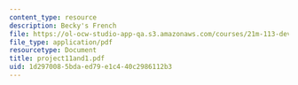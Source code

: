 ```yaml
---
content_type: resource
description: Becky's French
file: https://ol-ocw-studio-app-qa.s3.amazonaws.com/courses/21m-113-developing-musical-structures-fall-2002/1d2970085bdaed79e1c440c2986112b3_project11and1.pdf
file_type: application/pdf
resourcetype: Document
title: project11and1.pdf
uid: 1d297008-5bda-ed79-e1c4-40c2986112b3
---
```

